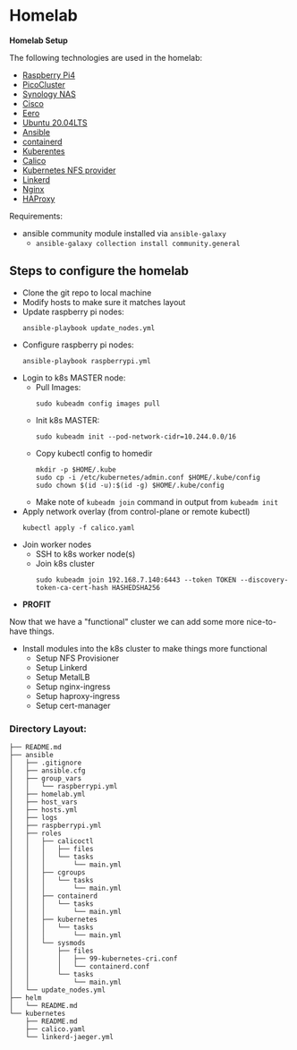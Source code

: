 # Homelab

**Homelab Setup**

The following technologies are used in the homelab:
- [Raspberry Pi4](https://www.raspberrypi.org/products/raspberry-pi-4-model-b/)
- [PicoCluster](https://www.picocluster.com/)
- [Synology NAS](https://www.synology.com/en-us)
- [Cisco](https://www.cisco.com/)
- [Eero](https://eero.com/)
- [Ubuntu 20.04LTS](https://ubuntu.com/)
- [Ansible](https://www.ansible.com/)
- [containerd](https://containerd.io/)
- [Kuberentes](https://kubernetes.io/)
- [Calico](https://www.projectcalico.org/)
- [Kubernetes NFS provider](https://github.com/kubernetes-sigs/nfs-subdir-external-provisioner)
- [Linkerd](https://linkerd.io/)
- [Nginx](https://www.nginx.com/)
- [HAProxy](https://www.haproxy.com/)

Requirements:
- ansible community module installed via `ansible-galaxy`
  - `ansible-galaxy collection install community.general`
    

## Steps to configure the homelab
- Clone the git repo to local machine
- Modify hosts to make sure it matches layout
- Update raspberry pi nodes: 
    ```
    ansible-playbook update_nodes.yml
    ```
- Configure raspberry pi nodes: 
    ```
    ansible-playbook raspberrypi.yml
    ```
- Login to k8s MASTER node:
    - Pull Images: 
        ```
        sudo kubeadm config images pull
        ```
    - Init k8s MASTER: 
        ```
        sudo kubeadm init --pod-network-cidr=10.244.0.0/16
        ```
    - Copy kubectl config to homedir
        ```
        mkdir -p $HOME/.kube
        sudo cp -i /etc/kubernetes/admin.conf $HOME/.kube/config
        sudo chown $(id -u):$(id -g) $HOME/.kube/config
        ```
    - Make note of `kubeadm join` command in output from `kubeadm init`
- Apply network overlay (from control-plane or remote kubectl)
    ```
    kubectl apply -f calico.yaml
    ```
- Join worker nodes
    - SSH to k8s worker node(s)
    - Join k8s cluster
        ```
        sudo kubeadm join 192.168.7.140:6443 --token TOKEN --discovery-token-ca-cert-hash HASHEDSHA256
        ```
- **PROFIT**

Now that we have a "functional" cluster we can add some more nice-to-have things.
- Install modules into the k8s cluster to make things more functional
    + Setup NFS Provisioner
    + Setup Linkerd
    + Setup MetalLB
    + Setup nginx-ingress
    + Setup haproxy-ingress
    + Setup cert-manager


### Directory Layout:
``` 
├── README.md
├── ansible
│   ├── .gitignore
│   ├── ansible.cfg
│   ├── group_vars
│   │   └── raspberrypi.yml
│   ├── homelab.yml
│   ├── host_vars
│   ├── hosts.yml
│   ├── logs
│   ├── raspberrypi.yml
│   ├── roles
│   │   ├── calicoctl
│   │   │   ├── files
│   │   │   └── tasks
│   │   │       └── main.yml
│   │   ├── cgroups
│   │   │   └── tasks
│   │   │       └── main.yml
│   │   ├── containerd
│   │   │   └── tasks
│   │   │       └── main.yml
│   │   ├── kubernetes
│   │   │   └── tasks
│   │   │       └── main.yml
│   │   └── sysmods
│   │       ├── files
│   │       │   ├── 99-kubernetes-cri.conf
│   │       │   └── containerd.conf
│   │       └── tasks
│   │           └── main.yml
│   └── update_nodes.yml
├── helm
│   └── README.md
└── kubernetes
    ├── README.md
    ├── calico.yaml
    └── linkerd-jaeger.yml
```






